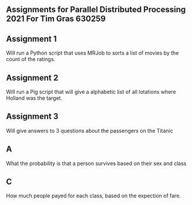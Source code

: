 ## Assignments for Parallel Distributed Processing 2021 For Tim Gras 630259

## Assignment 1
Will run a Python script that uses MRJob to sorts a list of movies by the count of the ratings.

## Assignment 2
Will run a Pig script that will give a alphabetic list of all lotations where Holland was the target.

## Assignment 3
Will give answers to 3 questions about the passengers on the Titanic

## A
What the probability is that a person survives based on their sex and class

## C
How much people payed for each class, based on the expection of fare.
